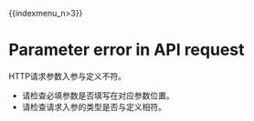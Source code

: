 {{indexmenu_n>3}}

# Parameter error in API request

HTTP请求参数入参与定义不符。    
* 请检查必填参数是否填写在对应参数位置。  
* 请检查请求入参的类型是否与定义相符。  